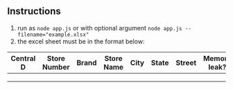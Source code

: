 ## Instructions

1. run as `node app.js` or with optional argument `node app.js --filename="example.xlsx"`
2. the excel sheet must be in the format below:

| Central D | Store Number | Brand | Store Name | City | State | Street | Memory leak? | Control |
|-----------|--------------|-------|------------|------|-------|--------|--------------|---------|
|           |              |       |            |      |       |        |              |         |
|           |              |       |            |      |       |        |              |         |
|           |              |       |            |      |       |        |              |         |

